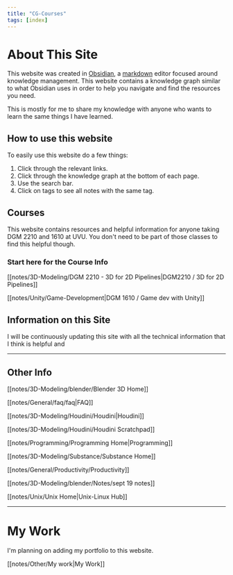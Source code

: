 ```yaml
---
title: "CG-Courses"
tags: [index]
---
```


# About This Site
This website was created in [Obsidian](https://obsidian.md/), a [markdown](https://www.markdownguide.org/) editor focused around knowledge management. This website contains a knowledge graph similar to what Obsidian uses in order to help you navigate and find the resources you need.

This is mostly for me to share my knowledge with anyone who wants to learn the same things I have learned.


## How to use this website
To easily use this website do a few things:
1. Click through the relevant links.
2. Click through the knowledge graph at the bottom of each page.
3. Use the search bar.
4. Click on tags to see all notes with the same tag.


## Courses
This website contains resources and helpful information for anyone taking DGM 2210 and 1610 at UVU. You don't need to be part of those classes to find this helpful though.


### Start here for the Course Info

[[notes/3D-Modeling/DGM 2210 - 3D for 2D Pipelines|DGM2210 / 3D for 2D Pipelines]]

[[notes/Unity/Game-Development|DGM 1610 / Game dev with Unity]]





## Information on this Site

I will be continuously updating this site with all the technical information that I think is helpful and 



---

## Other Info

[[notes/3D-Modeling/blender/Blender 3D Home]]

[[notes/General/faq/faq|FAQ]]

[[notes/3D-Modeling/Houdini/Houdini|Houdini]]

[[notes/3D-Modeling/Houdini/Houdini Scratchpad]]

[[notes/Programming/Programming Home|Programming]]

[[notes/3D-Modeling/Substance/Substance Home]]

[[notes/General/Productivity/Productivity]]

[[notes/3D-Modeling/blender/Notes/sept 19 notes]]

[[notes/Unix/Unix Home|Unix-Linux Hub]]

---

# My Work

I'm planning on adding my portfolio to this website.

[[notes/Other/My work|My Work]]


